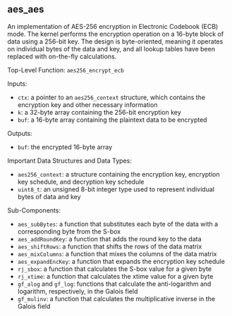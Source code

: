 ## aes_aes

An implementation of AES-256 encryption in Electronic Codebook (ECB) mode. The kernel performs the encryption operation on a 16-byte block of data using a 256-bit key. The design is byte-oriented, meaning it operates on individual bytes of the data and key, and all lookup tables have been replaced with on-the-fly calculations.

Top-Level Function: `aes256_encrypt_ecb`

Inputs:

- `ctx`: a pointer to an `aes256_context` structure, which contains the encryption key and other necessary information
- `k`: a 32-byte array containing the 256-bit encryption key
- `buf`: a 16-byte array containing the plaintext data to be encrypted

Outputs:

- `buf`: the encrypted 16-byte array

Important Data Structures and Data Types:

- `aes256_context`: a structure containing the encryption key, encryption key schedule, and decryption key schedule
- `uint8_t`: an unsigned 8-bit integer type used to represent individual bytes of data and key

Sub-Components:

- `aes_subBytes`: a function that substitutes each byte of the data with a corresponding byte from the S-box
- `aes_addRoundKey`: a function that adds the round key to the data
- `aes_shiftRows`: a function that shifts the rows of the data matrix
- `aes_mixColumns`: a function that mixes the columns of the data matrix
- `aes_expandEncKey`: a function that expands the encryption key schedule
- `rj_sbox`: a function that calculates the S-box value for a given byte
- `rj_xtime`: a function that calculates the xtime value for a given byte
- `gf_alog` and `gf_log`: functions that calculate the anti-logarithm and logarithm, respectively, in the Galois field
- `gf_mulinv`: a function that calculates the multiplicative inverse in the Galois field